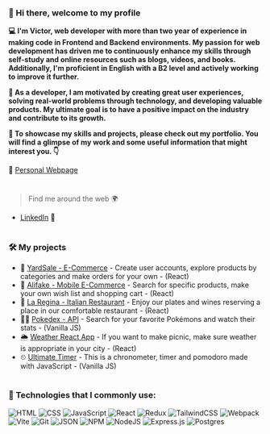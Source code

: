 ### 👋 Hi there, welcome to my profile

**💻 I'm Victor, web developer with more than two year of experience in making code in Frontend and Backend environments. My passion for web development has driven me to continuously enhance my skills through self-study and online resources such as blogs, videos, and books. Additionally, I'm proficient in English with a B2 level and actively working to improve it further.**

**🎯 As a developer, I am motivated by creating great user experiences, solving real-world problems through technology, and developing valuable products. My ultimate goal is to have a positive impact on the industry and contribute to its growth.**

**📲 To showcase my skills and projects, please check out my portfolio. You will find a glimpse of my work and some useful information that might interest you. 👇**

🔗 [Personal Webpage](https://victorcar86.netlify.app/)

#
> Find me around the web 🌍
- [LinkedIn](https://www.linkedin.com/in/victorcar86/) 💼
#

### 🛠 My projects
- 🏡 [YardSale - E-Commerce](https://github.com/VictorCar86/YardSale-E-Commerce) - Create user accounts, explore products by categories and make orders for your own - (React)
- 🛒 [Alifake - Mobile E-Commerce](https://github.com/VictorCar86/AliFake-Mobile-E-Commerce) - Search for specific products, make your own wish list and shopping cart - (React)
- 🍝 [La Regina - Italian Restaurant](https://github.com/VictorCar86/La_Regina_italian_restaurant) - Enjoy our plates and wines reserving a place in our comfortable restaurant - (React)
- 🐱‍👓 [Pokedex - API](https://github.com/VictorCar86/Pokemon-API) - Search for your favorite Pokémons and watch their stats - (Vanilla JS)
- 🌦 [Weather React App](https://github.com/VictorCar86/weather-app-withreact) - If you want to make picnic, make sure weather is appropriate in your city - (React)
- ⏲ [Ultimate Timer](https://github.com/VictorCar86/Chronometer-Timer-Pomodoro) - This is a chronometer, timer and pomodoro made with JavaScript - (Vanilla JS)
#
### 🎯 Technologies that I commonly use:
![HTML](https://img.shields.io/badge/HTML5-E34F26?style=for-the-badge&logo=html5&logoColor=white)
![CSS](https://img.shields.io/badge/CSS3-1572B6?style=for-the-badge&logo=css3&logoColor=white)
![JavaScript](https://img.shields.io/badge/JavaScript-323330?style=for-the-badge&logo=javascript&logoColor=F7DF1E)
![React](https://img.shields.io/badge/React-20232A?style=for-the-badge&logo=react&logoColor=61DAFB)
![Redux](https://camo.githubusercontent.com/3a2650b6854cb790e3af41a1cefa87df32efc07aad12d0c0f128a7fbc5998ac3/68747470733a2f2f696d672e736869656c64732e696f2f7374617469632f76313f7374796c653d666f722d7468652d6261646765266d6573736167653d526564757826636f6c6f723d373634414243266c6f676f3d5265647578266c6f676f436f6c6f723d464646464646266c6162656c3d)
![TailwindCSS](https://img.shields.io/badge/tailwindcss-%2338B2AC.svg?style=for-the-badge&logo=tailwind-css&logoColor=white)
![Webpack](https://img.shields.io/badge/Webpack-8DD6F9?style=for-the-badge&logo=Webpack&logoColor=white)
![Vite](https://img.shields.io/badge/vite-%23646CFF.svg?style=for-the-badge&logo=vite&logoColor=white)
![Git](https://img.shields.io/badge/GIT-E44C30?style=for-the-badge&logo=git&logoColor=white)
![JSON](https://img.shields.io/badge/json-5E5C5C?style=for-the-badge&logo=json&logoColor=white)
![NPM](https://img.shields.io/badge/npm-CB3837?style=for-the-badge&logo=npm&logoColor=white)
![NodeJS](https://img.shields.io/badge/node.js-6DA55F?style=for-the-badge&logo=node.js&logoColor=white)
![Express.js](https://img.shields.io/badge/express.js-%23404d59.svg?style=for-the-badge&logo=express&logoColor=%2361DAFB)
![Postgres](https://img.shields.io/badge/postgres-%23316192.svg?style=for-the-badge&logo=postgresql&logoColor=white)
